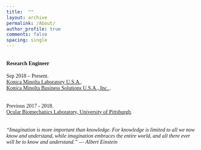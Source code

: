 ```yaml
---
title:  ""
layout: archive
permalink: /About/
author_profile: true
comments: false
spacing: single
---
```


**<br/><span style="font-family:Times New Roman; font-size:1 em;"> Research Engineer </span><br/>**
<br/><span style="font-family:Times New Roman; font-size:0.8 em;"> Sep 2018 – Present.  
[Konica Minolta Laboratory U.S.A.](https://research.konicaminolta.com/).  
[Konica Minolta Business Solutions U.S.A., Inc. ](https://kmbs.konicaminolta.us/).</span><br/>

<br/><span style="font-family:Times New Roman; font-size:0.8 em;"> Previous 2017 - 2018.  
[Ocular Biomechanics Laboratory, University of Pittsburgh](http://www.ocularbiomechanics.com/index.html).</span><br/>

<br/><span style="font-family:Times New Roman; font-size:1 em; font-style: italic">“Imagination is more important than knowledge. For knowledge is limited to all we now know and understand, while imagination embraces the entire world, and all there ever will be to know and understand.”            ― Albert Einstein </span><br/>



